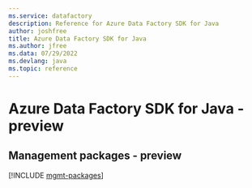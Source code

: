 ```yaml
---
ms.service: datafactory
description: Reference for Azure Data Factory SDK for Java
author: joshfree
title: Azure Data Factory SDK for Java
ms.author: jfree
ms.data: 07/29/2022
ms.devlang: java
ms.topic: reference
---
```

# Azure Data Factory SDK for Java - preview

## Management packages - preview
[!INCLUDE [mgmt-packages](data-factory-mgmt-index.md)]